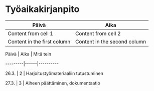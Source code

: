 # Työaikakirjanpito

Päivä | Aika
------------ | -------------
Content from cell 1 | Content from cell 2
Content in the first column | Content in the second column



Päivä | Aika | Mitä tein

---------|------|----------

26.3. | 2 | Harjoitustyömateriaaliin tutustuminen

27.3. | 3 | Aiheen päättäminen, dokumentaatio
